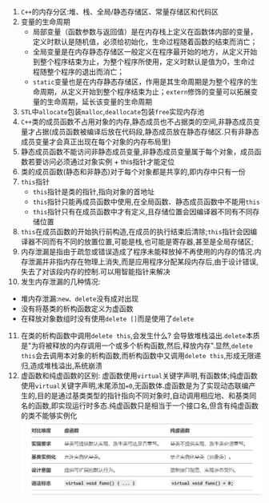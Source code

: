 1. `C++`的内存分区:堆、栈、全局/静态存储区、常量存储区和代码区
2. 变量的生命周期
   * 局部变量（函数参数与返回值）是在内存栈上定义在函数体内部的变量，定义时默认是随机值，必须给初始化，生命过程随着函数的结束而消亡；
   * 全局变量是在内存静态存储区一般定义在程序最开始的地方，从定义开始到整个程序结束为止，为整个程序所使用，定义时默认是值为0，生命过程随整个程序的退出而消亡；
   * `static`变量也是在内存静态存储区，作用是其生命周期是为整个程序的生命周期，从定义开始到整个程序结束为止；`extern`修饰的变量可以拓展变量的生命周期，延长该变量的生命周期
3. `STL`中`allocate`包装`malloc`,`deallocate`包装`free`实现内存池
4. `C++`类的成员函数不占用对象的内存,静态成员也不占据类的空间,非静态成员变量才占据(成员函数被编译后放在代码段,静态成员放在静态存储区.只有非静态成员变量才会真正出现在每个对象的内存布局里)
5. 静态成员函数不能访问非静态成员变量,非静态成员变量属于每个对象，成员函数若要访问必须通过对象实例 + this指针才能定位
6. 类的成员函数(静态和非静态)对于每个对象都是共享的,即内存中只有一份
7. `this`指针
   * `this`指针是类的指针,指向对象的首地址
   * `this`指针只能再成员函数中使用,在全局函数、静态成员函数中不能用`this`
   * `this`指针只有在成员函数中才有定义,且存储位置会因编译器不同有不同存储位置
8. `this`在成员函数的开始执行前构造,在成员的执行结束后清除;`this`指针会因编译器不同而有不同的放置位置,可能是栈,也可能是寄存器,甚至是全局存储区;
9. 内存泄漏是指由于疏忽或错误造成了程序未能释放掉不再使用的内存的情况.内存泄漏并非指内存在物理上消失,而是应用程序分配某段内存后,由于设计错误,失去了对该段内存的控制.可以用智能指针来解决
10. 发生内存泄漏的几种情况:
   * 堆内存泄漏:`new、delete`没有成对出现
   * 没有将基类的析构函数定义为虚函数
   * 在释放对象数组时没有使用`delete []`而是使用了`delete`
11. 在类的析构函数中调用`delete this`,会发生什么?
   会导致堆栈溢出.`delete`本质是"为将被释放的内存调用一个或多个析构函数,然后,释放内存".显然,`delete this`会去调用本对象的析构函数,而析构函数中又调用`delete this`,形成无限递归,造成堆栈溢出,系统崩溃
12. 虚函数和纯虚函数的区别:
   虚函数使用`virtual`关键字声明,有函数体;纯虚函数使用`virtual`关键字声明,末尾添加`=0`,无函数体.虚函数是为了实现动态联编产生的,目的是通过基类类型的指针指向不同对象时,自动调用相应地、和基类同名的函数,即实现运行时多态.纯虚函数只是相当于一个接口名,但含有纯虚函数的类不能够实例化
   ![](../markdown图像集/2025-03-30-21-14-12.png)